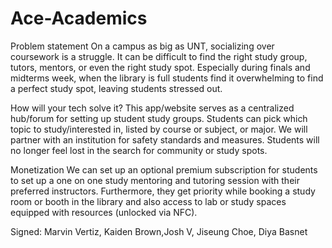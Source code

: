 # Ace-Academics
Problem statement
On a campus as big as UNT, socializing over coursework is a struggle. It can be difficult to find the right study group, tutors, mentors, or even the right study spot. Especially during finals and midterms week, when the library is full students find it overwhelming to find a perfect study spot, leaving students stressed out. 

How will your tech solve it?
This app/website serves as a centralized hub/forum for setting up student study groups. Students can pick which topic to study/interested in, listed by course or subject, or major. We will partner with an institution for safety standards and measures. Students will no longer feel lost in the search for community or study spots.

Monetization
We can set up an optional premium subscription for students to set up a one on one study mentoring and tutoring session with their preferred instructors. Furthermore, they get priority while booking a study room or booth in the library and also access to lab or study spaces equipped with resources (unlocked via NFC).

Signed: Marvin Vertiz, Kaiden Brown,Josh V, Jiseung Choe, Diya Basnet 
